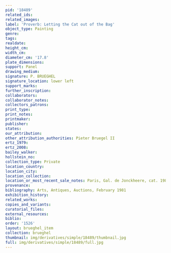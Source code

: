 ```yaml
---
pid: '18489'
related_ids: 
related_images: 
label: 'Proverb: Letting the Cat out of the Bag'
object_type: Painting
genre: 
tags: 
realdate: 
height_cm: 
width_cm: 
diameter_cm: '17.8'
plate_dimensions: 
support: Panel
drawing_medium: 
signature: P. BRUEGHEL
signature_location: lower left
support_marks: 
further_inscription: 
collaborators: 
collaborator_notes: 
collectors_patrons: 
print_type: 
print_notes: 
printmaker: 
publisher: 
states: 
our_attribution: 
other_attribution_authorities: Pieter Bruegel II
ertz_1979: 
ertz_2008: 
bailey_walker: 
hollstein_no: 
collection_type: Private
location_country: 
location_city: 
location_collection: 
location_or_most_recent_sale_notes: Paris, Gal. de Jonckheere, cat. 1982
provenance: 
bibliography: Arts, Antiques, Auctions, February 1981
exhibition_history: 
related_works: 
copies_and_variants: 
curatorial_files: 
external_resources: 
biblio: 
order: '1526'
layout: brueghel_item
collection: brueghel
thumbnail: img/derivatives/simple/18489/thumbnail.jpg
full: img/derivatives/simple/18489/full.jpg
---
```

